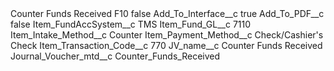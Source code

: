<?xml version="1.0" encoding="UTF-8"?>
<CustomMetadata xmlns="http://soap.sforce.com/2006/04/metadata" xmlns:xsi="http://www.w3.org/2001/XMLSchema-instance" xmlns:xsd="http://www.w3.org/2001/XMLSchema">
    <label>Counter Funds Received F10</label>
    <protected>false</protected>
    <values>
        <field>Add_To_Interface__c</field>
        <value xsi:type="xsd:boolean">true</value>
    </values>
    <values>
        <field>Add_To_PDF__c</field>
        <value xsi:type="xsd:boolean">false</value>
    </values>
    <values>
        <field>Item_FundAccSystem__c</field>
        <value xsi:type="xsd:string">TMS</value>
    </values>
    <values>
        <field>Item_Fund_GL__c</field>
        <value xsi:type="xsd:string">7110</value>
    </values>
    <values>
        <field>Item_Intake_Method__c</field>
        <value xsi:type="xsd:string">Counter</value>
    </values>
    <values>
        <field>Item_Payment_Method__c</field>
        <value xsi:type="xsd:string">Check/Cashier&apos;s Check</value>
    </values>
    <values>
        <field>Item_Transaction_Code__c</field>
        <value xsi:type="xsd:string">770</value>
    </values>
    <values>
        <field>JV_name__c</field>
        <value xsi:type="xsd:string">Counter Funds Received</value>
    </values>
    <values>
        <field>Journal_Voucher_mtd__c</field>
        <value xsi:type="xsd:string">Counter_Funds_Received</value>
    </values>
</CustomMetadata>
